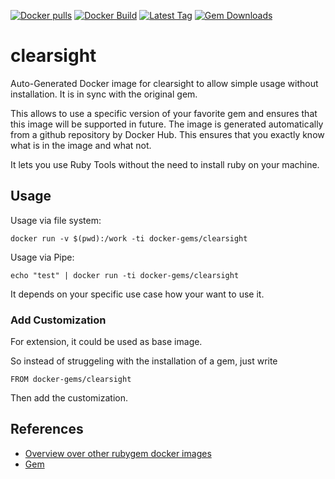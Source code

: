 [![Docker pulls](https://img.shields.io/docker/pulls/rubygem/clearsight.svg)](https://hub.docker.com/r/rubygem/clearsight/)
[![Docker Build](https://img.shields.io/docker/automated/rubygem/clearsight.svg)](https://hub.docker.com/r/rubygem/clearsight/)
[![Latest Tag](https://img.shields.io/github/tag/docker-rubygem/clearsight.svg)](https://hub.docker.com/r/rubygem/clearsight/)
[![Gem Downloads](https://img.shields.io/gem/dt/clearsight.svg)](https://rubygems.org/gems/clearsight/)
# clearsight

Auto-Generated Docker image for clearsight to allow simple usage without installation.
It is in sync with the original gem.

This allows to use a specific version of your favorite gem and ensures that this image will be supported in future.
The image is generated automatically from a github repository by Docker Hub.
This ensures that you exactly know what is in the image and what not.

It lets you use Ruby Tools without the need to install ruby on your machine.

## Usage

Usage via file system:

`docker run -v $(pwd):/work -ti docker-gems/clearsight`

Usage via Pipe:

`echo "test" | docker run -ti docker-gems/clearsight`

It depends on your specific use case how your want to use it.

### Add Customization

For extension, it could be used as base image.

So instead of struggeling with the installation of a gem, just write

`FROM docker-gems/clearsight`

Then add the customization.

## References

 - [Overview over other rubygem docker images](https://github.com/thinkbot/docker-rubygem)
 - [Gem](https://rubygems.org/gems/clearsight/)
